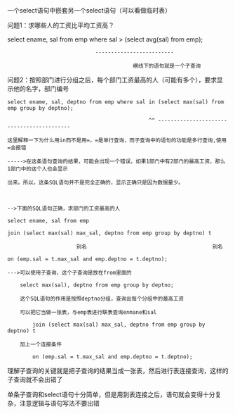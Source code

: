 一个select语句中嵌套另一个select语句（可以看做临时表）

问题1：求哪些人的工资比平均工资高？

select ename, sal from emp where sal > (select avg(sal) from emp);

								-------------------------

											横线下的语句就是一个子查询

问题2：按照部门进行分组之后，每个部门工资最高的人（可能有多个），要求显示他的名字，部门编号

	select ename, sal, deptno from emp where sal in (select max(sal) from emp group by deptno);

												 ^^ ------------------------------------------

	这里解释一下为什么用in而不是用=，=是单行查询，而子查询中的语句的功能是多行查询,使用=会报错

	----->在这条语句查询的结果，可能会出现一个错误，如果1部门中有2部门的最高工资，那么1部门中的这个人也会显示

	出来。所以，这条SQL语句并不是完全正确的，显示正确只是因为数据量少。

	

	-->下面的SQL语句正确，求部门的工资最高的人

	select ename, sal from emp

	join (select max(sal) max_sal, deptno from emp group by deptno) t

						  别名										别名

	on (emp.sal = t.max_sal and emp.deptno = t.deptno);

	--->可以使用子查询，这个子查询是放在from里面的

		select max(sal), deptno from emp group by deptno;

		这个SQL语句的作用是按照deptno分组，查询出每个分组中的最高工资

		可以把它当做一张表，与emp表进行联表查询enmane和sal

			join (select max(sal) max_sal, deptno from emp group by deptno) t

		加上一个连接条件

			on (emp.sal = t.max_sal and emp.deptno = t.deptno);

理解子查询的关键就是把子查询的结果当成一张表，然后进行表连接查询，这样的子查询就不会出错了

单条子查询和select语句十分简单，但是用到表连接之后，语句就会变得十分复杂，注意逻辑与语句写法不要出错

